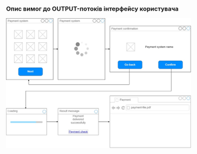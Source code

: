 ### Опис вимог до OUTPUT-потоків інтерфейсу користувача

![](https://github.com/oleksandrblazhko/ai203-voyakovskij/blob/09521f5601f1b5003d8c542b1666d2f7dd88761a/1-SoftwareRequirements/1.4-FuncNonFuncRequirements/1.4.4-NFRUserInterfaceOUTPUT/Wireframe%20Design.jpg)
